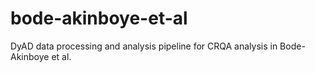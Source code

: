 # bode-akinboye-et-al
DyAD data processing and analysis pipeline for CRQA analysis in Bode-Akinboye et al.
